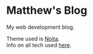 # Matthew's Blog

My web development blog.  

Theme used is [Noita](https://github.com/penibelst/jekyll-noita).  
Info on all tech used [here](http://mattconn.club/about/).